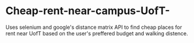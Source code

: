 # Cheap-rent-near-campus-UofT-
Uses selenium and google's distance matrix API to find cheap places for rent near UofT based on the user's preffered budget and walking distence.

